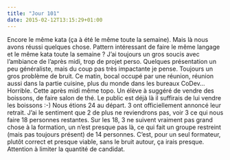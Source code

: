 ```yaml
---
title: "Jour 101"
date: 2015-02-12T13:15:29+01:00
---
```


Encore le même kata (ça à été le même toute la semaine). Mais là nous
avons réussi quelques chose. Pattern intéressant de faire le même
langage et le même kata toute la semaine ? J’ai toujours un gros soucis
avec l’ambiance de l’après midi, trop de projet perso. Quelques
présentation un peu généraliste, mais du coup pas très impactante je
pense. Toujours un gros problème de bruit. Ce matin, bocal occupé par
une réunion, réunion aussi dans la partie cuisine, plus du monde dans
les bureaux CoDev… Horrible. Cette après midi même topo. Un élève à
suggéré de vendre des boissons, de faire salon de thé. Le public est
déjà là il suffirais de lui vendre les boissons :-) Nous étions 24 au
départ. 3 ont officiellement annoncé leur retrait. J’ai le sentiment que
2 de plus ne reviendrons pas, voir 3 ce qui nous faire 18 personnes
restantes. Sur les 18, 3 ne suivent vraiment pas grand chose à la
formation, un n’est presque pas là, ce qui fait un groupe restreint
(mais pas toujours présent) de 14 personnes. C’est, pour un seul
formateur, plutôt correct et presque viable, sans le bruit autour, ça
irais presque. Attention à limiter la quantité de candidat.


